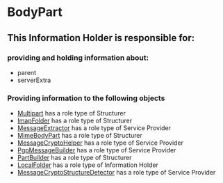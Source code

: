 # BodyPart
## This Information Holder is responsible for:
### providing and holding information about: 
* parent
* serverExtra
### Providing information to the following objects 
* [Multipart](../Structurers/Multipart.md) has a role type of Structurer
* [ImapFolder](../Structurers/ImapFolder.md) has a role type of Structurer
* [MessageExtractor](../ServiceProviders/MessageExtractor.md) has a role type of Service Provider
* [MimeBodyPart](../Structurers/MimeBodyPart.md) has a role type of Structurer
* [MessageCryptoHelper](../ServiceProviders/MessageCryptoHelper.md) has a role type of Service Provider
* [PgpMessageBuilder](../ServiceProviders/PgpMessageBuilder.md) has a role type of Service Provider
* [PartBuilder](../Structurers/PartBuilder.md) has a role type of Structurer
* [LocalFolder](../InformationHolders/LocalFolder.md) has a role type of Information Holder
* [MessageCryptoStructureDetector](../ServiceProviders/MessageCryptoStructureDetector.md) has a role type of Service Provider
